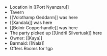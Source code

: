 - Location in [[Port Nyanzaru]]
- Tavern
- [[Volothamp Geddarm]] was here
- [[Xandala]] was here
- [[Bolnir Copperhandle]] was here
- The party picked up [[Undril Silvertusk]] here
- Owner: [[Kaya]]
- Barmaid: [[Nala]]
- Offers Rooms for 1gp